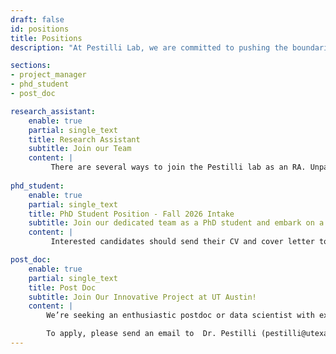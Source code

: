 ```yaml
---
draft: false
id: positions
title: Positions
description: "At Pestilli Lab, we are committed to pushing the boundaries of Neuroscience. Our team is a dynamic blend of seasoned experts and enthusiastic young talents, all united by our passion for discovery. We believe in fostering an inclusive, collaborative environment where every idea is valued"

sections:
- project_manager
- phd_student
- post_doc

research_assistant:
    enable: true
    partial: single_text
    title: Research Assistant
    subtitle: Join our Team 
    content: |
         There are several ways to join the Pestilli lab as an RA. Unpaid RA's may first join lab meetings to learn more about ongoing projects and match with a mentor after finding a project of interest. For more information on lab meetings, please contact the lab manager. In addition, there are several avenues to become an RA with limited funding. The following are several programs to explore for research funding opportunities: <a href='[https://utaustin.wd1.myworkdayjobs.com/UTstaff/job/UT-MAIN-CAMPUS/Social-Sciences---Humanities-Research-Associate-IV--Pestili-Lab_R_00036841](https://liberalarts.utexas.edu/research/student-research-in-cola/undergraduate-research/undergraduate-research-apprenticeship-program.html)'>Here</a>.
         
phd_student:
    enable: true
    partial: single_text
    title: PhD Student Position - Fall 2026 Intake
    subtitle: Join our dedicated team as a PhD student and embark on a journey of exploration, innovation, and groundbreaking research.
    content: |
         Interested candidates should send their CV and cover letter to Dr. Pestilli (pestilli@utexas.edu) and Melanie Collier (mcollie@utexas.edu)

post_doc:
    enable: true
    partial: single_text
    title: Post Doc
    subtitle: Join Our Innovative Project at UT Austin!
    content: |
        We’re seeking an enthusiastic postdoc or data scientist with expertise in neuroimaging or computer science to join the Pestilli Lab on a Wellcome Trust-funded project. The role involves developing an International Data Governance Framework (IDGF) for brain & health data and leading related scientific publications <a href='https://bridge.incf.org/'>Learn more</a>.

        To apply, please send an email to  Dr. Pestilli (pestilli@utexas.edu) and Melanie Collier (mcollie@utexas.edu), using the subject line "International Data Governance Framework (IDGF)". Include a cover letter expressing your interest in the project, your CV, and a research statement.
---
```

